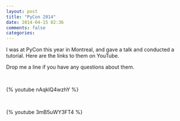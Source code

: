 ```yaml
---
layout: post
title: "PyCon 2014"
date: 2014-04-15 02:36
comments: false
categories:
---
```


I was at PyCon this year in Montreal, and gave a talk and conducted a tutorial. Here are the links to them on YouTube.

Drop me a line if you have any questions about them.

&nbsp;

{% youtube nAqklQ4wzhY %}

&nbsp;

{% youtube 3mB5uWY3FT4 %}
